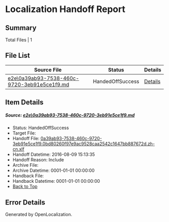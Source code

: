 # <a name='report-top'></a> Localization Handoff Report

## Summary
 Total Files | 1

## File List
 Source File | Status | Details 
 ----------- | ------ | ------- 
 [e2e\0a39ab93-7538-460c-9720-3eb91e5ce1f9.md](https://github.com/OpenLocalizationTestOrg/oltest/blob/b40cc96927069a8994a02b1915ebee89bbb799a2/e2e/0a39ab93-7538-460c-9720-3eb91e5ce1f9.md) | HandedOffSuccess | [Details](#626aa1a27cdf6c16a971c48f20e8e71f376245801)

## Item Details
##### <a name='626aa1a27cdf6c16a971c48f20e8e71f376245801'></a> Source: [e2e\0a39ab93-7538-460c-9720-3eb91e5ce1f9.md](https://github.com/OpenLocalizationTestOrg/oltest/blob/b40cc96927069a8994a02b1915ebee89bbb799a2/e2e/0a39ab93-7538-460c-9720-3eb91e5ce1f9.md)
* Status: HandedOffSuccess
* Target File: 
* Handoff File: [0a39ab93-7538-460c-9720-3eb91e5ce1f9.0bd80260f97e9ac9528caa2542c1647bb887672d.zh-cn.xlf](https://github.com/OpenLocalizationTestOrg/olhandoff-e2e/blob/1ad1baff5ebc9405db52375cc99b24b06792fbe4/ol-handoff/OpenLocalizationTestOrg/ol-test-zhcn/ci/ht/0a39ab93-7538-460c-9720-3eb91e5ce1f9.0bd80260f97e9ac9528caa2542c1647bb887672d.zh-cn.xlf)
* Handoff Datetime: 2016-08-09 15:13:35
* Handoff Reason: Include
* Archive File: 
* Archive Datetime: 0001-01-01 00:00:00
* Handback File: 
* Handback Datetime: 0001-01-01 00:00:00
* [Back to Top](#report-top)


## Error Details

Generated by OpenLocalization.
